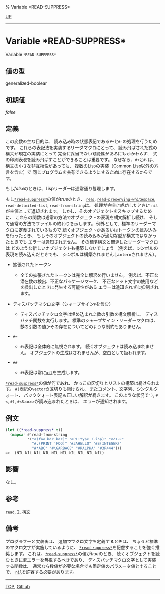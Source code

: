 % Variable \*READ-SUPPRESS\*

[UP](23.2.html)  

---

# Variable **\*READ-SUPPRESS\***


Variable `*READ-SUPPRESS*`


## 値の型

generalized-boolean


## 初期値

*false*


## 定義

この変数の主な目的は、
読み込み時の状態表記である`#+`と`#-`の処理を行うためです。
これらの表記法を実装するリーダマクロにとって、
読み飛ばされた式の構文が現在の実装にとって
完全に妥当でない可能性があるにもかかわらず、
式の印刷表現を読み飛ばすことができることは重要です。
なぜなら、`#+`と`#-`は、構文の小さな非互換性があっても、
複数のLispの実装（Common Lisp以外の方言を含む）で
同じプログラムを共有できるようにするために存在するからです。

もし*false*のときは、Lispリーダーは通常通り処理します。

もし[`*read-suppress*`](23.2.read-suppress.html)の値が*true*のとき、
[`read`](23.2.read.html),
[`read-preserving-whitespace`](23.2.read.html),
[`read-delimited-list`](23.2.read-delimited-list.html),
[`read-from-string`](23.2.read-from-string.html)は、
処理が完全に成功したときに
[`nil`](5.3.nil-variable.html)が主値として返却されます。
しかし、そのオブジェクトをスキップするために、
これらの関数は通常の方法でオブジェクトの表現を構文解析し続け、
そして通常の方法でファイルの終わりを示します。
例外として、標準のリーダーマクロに定義されているもので
続くオブジェクトかあるいはトークンの読み込みを行ったとき、
もしそのオブジェクトの読み込みが適切な型か構文ではなかったときでも
エラーは通知されません。
その標準構文と関連したリーダーマクロは
どのような新しいオブジェクトも構築しないでしょう
（例えば、シンボルの表現を読み込んだときでも、
シンボルは構築されませんし`intern`されません）。


- 拡張されたトークン
  - 全ての拡張されたトークンは完全に解釈を行いません。
    例えば、不正な潜在数の検出、不正なパッケージマーク、
    不正なドット文字の使用などを検出したときに発生する可能性がある
    エラーは通知されずに抑制されます。

- ディスパッチマクロ文字（シャープサイン`#`を含む）
  - ディスパッチマクロ文字は埋め込まれた数の引数を構文解析し、
    ディスパッチ関数を実行します。
    標準のシャープサイン・リーダーマクロは、
    数の引数の値かその存在についてどのような制約もありません。

- `#=`
  - `#=`表記は全体的に無視されます。
    続くオブジェクトは読み込まれません。
    オブジェクトの生成はされませんが、空白として扱われます。

- `##`
  - `##`表記は常に[`nil`](5.3.nil-variable.html)を生成します。


[`*read-suppress*`](23.2.read-suppress.html)の値が何であれ、
かっこの区切りとリストの構築は続けられます。
`#(`表記の`vector`の区切りも続けられ、
またコメント、文字列、シングルクォート、
バッククォート表記も正しい解釈が続きます。
このような状況で`')`, `#<`, `#)`, `#<Space>`が読み込まれたときは、
エラーが通知されます。


## 例文

```lisp
(let ((*read-suppress* t))
  (mapcar #'read-from-string
          '("#(foo bar baz)" "#P(:type :lisp)" "#c1.2"
            "#.(PRINT 'FOO)" "#3AHELLO" "#S(INTEGER)"
            "#*ABC" "#\GARBAGE" "#RALPHA" "#3R444")))
=>  (NIL NIL NIL NIL NIL NIL NIL NIL NIL NIL)
```


## 影響

なし。


## 参考

[`read`](23.2.read.html),
[2. 構文](2.html)


## 備考

プログラマーと実装者は、
追加でマクロ文字を定義するときは、
ちょうど標準のマクロ文字が実施しているように、
[`*read-suppress*`](23.2.read-suppress.html)を配慮することを強く推奨します。
これは、[`*read-suppress*`](23.2.read-suppress.html)の値が*true*のとき、
続くオブジェクトを読むときに型エラーを無視するべきであり、
ディスパッチマクロ文字として実装する関数は、
通常なら数値が必要な場合でも固定値のパラメータ値とすることで、
[`nil`](5.3.nil-variable.html)を許容する必要があります。


---
[TOP](index.html),  [Github](https://github.com/nptcl/npt-japanese)

